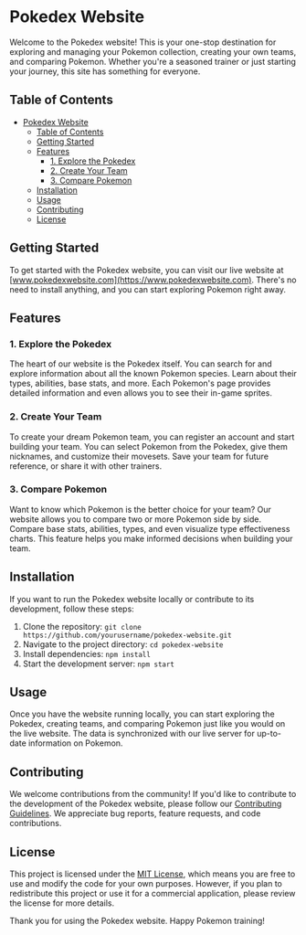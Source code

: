 # Pokedex Website

Welcome to the Pokedex website! This is your one-stop destination for exploring and managing your Pokemon collection, creating your own teams, and comparing Pokemon. Whether you're a seasoned trainer or just starting your journey, this site has something for everyone.

## Table of Contents

- [Pokedex Website](#pokedex-website)
  - [Table of Contents](#table-of-contents)
  - [Getting Started](#getting-started)
  - [Features](#features)
    - [1. Explore the Pokedex](#1-explore-the-pokedex)
    - [2. Create Your Team](#2-create-your-team)
    - [3. Compare Pokemon](#3-compare-pokemon)
  - [Installation](#installation)
  - [Usage](#usage)
  - [Contributing](#contributing)
  - [License](#license)

## Getting Started

To get started with the Pokedex website, you can visit our live website at [www.pokedexwebsite.com](https://www.pokedexwebsite.com). There's no need to install anything, and you can start exploring Pokemon right away.

## Features

### 1. Explore the Pokedex

The heart of our website is the Pokedex itself. You can search for and explore information about all the known Pokemon species. Learn about their types, abilities, base stats, and more. Each Pokemon's page provides detailed information and even allows you to see their in-game sprites.

### 2. Create Your Team

To create your dream Pokemon team, you can register an account and start building your team. You can select Pokemon from the Pokedex, give them nicknames, and customize their movesets. Save your team for future reference, or share it with other trainers.

### 3. Compare Pokemon

Want to know which Pokemon is the better choice for your team? Our website allows you to compare two or more Pokemon side by side. Compare base stats, abilities, types, and even visualize type effectiveness charts. This feature helps you make informed decisions when building your team.

## Installation

If you want to run the Pokedex website locally or contribute to its development, follow these steps:

1. Clone the repository: `git clone https://github.com/yourusername/pokedex-website.git`
2. Navigate to the project directory: `cd pokedex-website`
3. Install dependencies: `npm install`
4. Start the development server: `npm start`

## Usage

Once you have the website running locally, you can start exploring the Pokedex, creating teams, and comparing Pokemon just like you would on the live website. The data is synchronized with our live server for up-to-date information on Pokemon.

## Contributing

We welcome contributions from the community! If you'd like to contribute to the development of the Pokedex website, please follow our [Contributing Guidelines](CONTRIBUTING.md). We appreciate bug reports, feature requests, and code contributions.

## License

This project is licensed under the [MIT License](LICENSE), which means you are free to use and modify the code for your own purposes. However, if you plan to redistribute this project or use it for a commercial application, please review the license for more details.

Thank you for using the Pokedex website. Happy Pokemon training!
